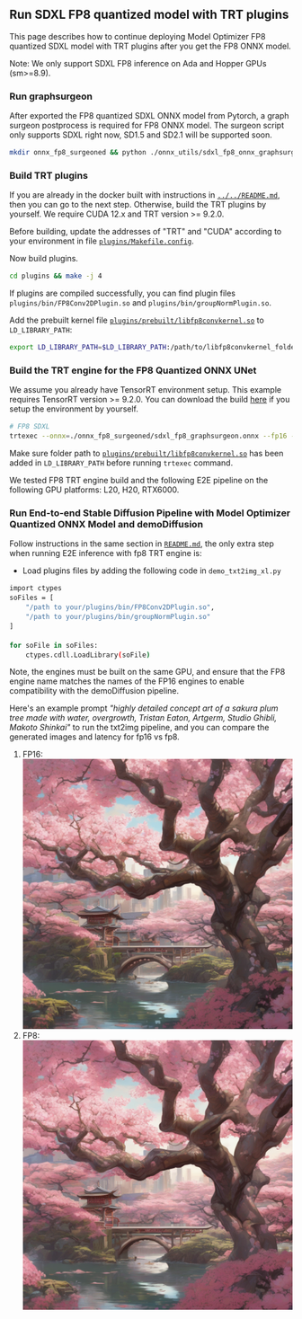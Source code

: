 ## Run SDXL FP8 quantized model with TRT plugins

This page describes how to continue deploying Model Optimizer FP8 quantized SDXL model with TRT plugins after you get the FP8 ONNX model.

Note: We only support SDXL FP8 inference on Ada and Hopper GPUs (sm>=8.9).

### Run graphsurgeon

After exported the FP8 quantized SDXL ONNX model from Pytorch, a graph surgeon postprocess is required for FP8 ONNX model. The surgeon script only supports SDXL right now, SD1.5 and SD2.1 will be supported soon.

```sh
mkdir onnx_fp8_surgeoned && python ./onnx_utils/sdxl_fp8_onnx_graphsurgeon.py --onnx-path ./onnx_fp8/unet.onnx  --output-onnx ./onnx_fp8_surgeoned/sdxl_fp8_graphsurgeon.onnx --use-plugin
```

### Build TRT plugins

If you are already in the docker built with instructions in [`../../README.md`](../../README.md#docker), then you can go to the next step. Otherwise, build the TRT plugins by yourself. We require CUDA 12.x and TRT version >= 9.2.0.

Before building, update the addresses of "TRT" and "CUDA" according to your environment in file [`plugins/Makefile.config`](../plugins/Makefile.config).

Now build plugins.

```sh
cd plugins && make -j 4
```

If plugins are compiled successfully, you can find plugin files `plugins/bin/FP8Conv2DPlugin.so` and `plugins/bin/groupNormPlugin.so`.

Add the prebuilt kernel file [`plugins/prebuilt/libfp8convkernel.so`](../plugins/prebuilt/libfp8convkernel.so) to `LD_LIBRARY_PATH`:

```sh
export LD_LIBRARY_PATH=$LD_LIBRARY_PATH:/path/to/libfp8convkernel_folder/
```

### Build the TRT engine for the FP8 Quantized ONNX UNet

We assume you already have TensorRT environment setup. This example requires TensorRT version >= 9.2.0. You can download the build [here](https://developer.nvidia.com/downloads/compute/machine-learning/tensorrt/9.3.0/tensorrt-9.3.0.1.linux.x86_64-gnu.cuda-12.2.tar.gz) if you setup the environment by yourself.

```sh
# FP8 SDXL
trtexec --onnx=./onnx_fp8_surgeoned/sdxl_fp8_graphsurgeon.onnx --fp16 --saveEngine=fp8.engine --shapes=sample:2x4x128x128,timestep:1,encoder_hidden_states:2x77x2048,text_embeds:2x1280,time_ids:2x6 --builderOptimizationLevel=4 --fp8 --staticPlugins=./plugins/bin/FP8Conv2DPlugin.so --staticPlugins=./plugins/bin/groupNormPlugin.so
```

Make sure folder path to [`plugins/prebuilt/libfp8convkernel.so`](../plugins/prebuilt/libfp8convkernel.so) has been added in `LD_LIBRARY_PATH` before running `trtexec` command.

We tested FP8 TRT engine build and the following E2E pipeline on the following GPU platforms: L20, H20, RTX6000.

### Run End-to-end Stable Diffusion Pipeline with Model Optimizer Quantized ONNX Model and demoDiffusion

Follow instructions in the same section in [`README.md`](README.md), the only extra step when running E2E inference with fp8 TRT engine is:

- Load plugins files by adding the following code in `demo_txt2img_xl.py`

```sh
import ctypes
soFiles = [
    "/path to your/plugins/bin/FP8Conv2DPlugin.so",
    "/path to your/plugins/bin/groupNormPlugin.so"
]

for soFile in soFiles:
    ctypes.cdll.LoadLibrary(soFile)
```

Note, the engines must be built on the same GPU, and ensure that the FP8 engine name matches the names of the FP16 engines to enable compatibility with the demoDiffusion pipeline.

Here's an example prompt *"highly detailed concept art of a sakura plum tree made with water, overgrowth, Tristan Eaton, Artgerm, Studio Ghibli, Makoto Shinkai"* to run the txt2img pipeline, and you can compare the generated images and latency for fp16 vs fp8.

1. FP16: ![Image generated with fp16 engine](./assets/xl_base-fp16-sakura.png)
1. FP8: ![Image generated with fp8 engine](./assets/xl_base-fp8-sakura.png)

